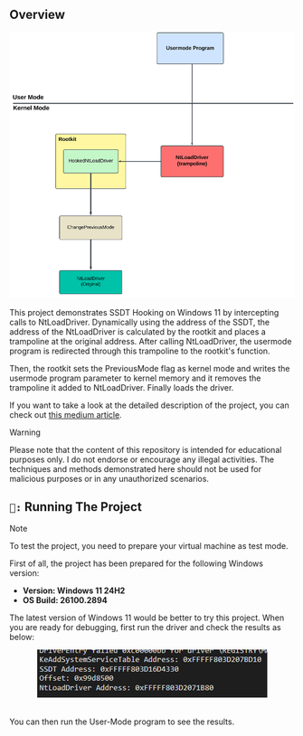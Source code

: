 ## Overview

<img src="./photos/diagram.png">

This project demonstrates SSDT Hooking on Windows 11 by intercepting calls to NtLoadDriver. Dynamically using the address of the SSDT, the address of the NtLoadDriver is calculated by the rootkit and places a trampoline at the original address. After calling NtLoadDriver, the usermode program is redirected through this trampoline to the rootkit's function.

Then, the rootkit  sets the PreviousMode flag as kernel mode and writes the usermode program parameter to kernel memory and it removes the trampoline it added to NtLoadDriver. Finally loads the driver. 

If you want to take a look at the detailed description of the project, you can check out [this medium article](https://medium.com/@0xbekoo/loading-driver-from-user-mode-program-via-ssdt-hooking-720eeb08abb9).

> [!Warning]
> Please note that the content of this repository is intended for educational purposes only. I do not endorse or encourage any illegal activities. The techniques and methods demonstrated here should not be used for malicious purposes or in any unauthorized scenarios.

## `🔧:` Running The Project

> [!Note]
> To test the project, you need to prepare your virtual machine as test mode.

First of all, the project has been prepared for the following Windows version:

- **Version: Windows 11 24H2**
- **OS Build: 26100.2894**

The latest version of Windows 11 would be better to try this project. When you are ready for debugging, first run the driver and check the results as below:

<div align="center">
  <img src="./photos/exampleOutput.png">
</div>
<br/>

You can then run the User-Mode program to see the results.
